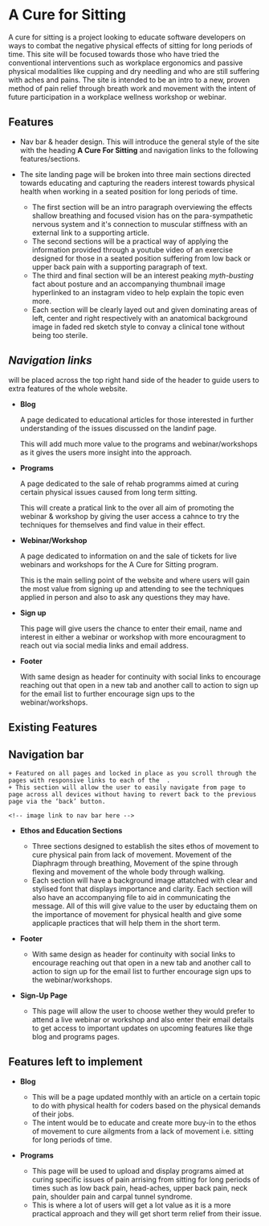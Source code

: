 # A Cure for Sitting

A cure for sitting is a project looking to educate software developers on ways to combat the negative physical effects of sitting for long periods of time. This site will be focused towards those who have tried the conventional interventions such as workplace ergonomics and passive physical modalities like cupping and dry needling and who are still suffering with aches and pains. The site is intended to be an intro to a new, proven method of pain relief through breath work and movement with the intent of future participation in a workplace wellness workshop or webinar. 

<!-- add screenshot generator image here -->

## Features
+ Nav bar & header design. This will introduce the general style of the site with the heading **A Cure For Sitting** and navigation links to the following features/sections.
<!-- link to naviagation bar with image here -->

+ The site landing page will be broken into three main sections directed towards educating and capturing the readers interest towards physical health when working in a seated position for long periods of time. 

  + The first section will be an intro paragraph overviewing the effects shallow breathing and focused vision has on the para-sympathetic nervous system and it's connection to muscular stiffness with an external link to a supporting article.
  + The second sections will be a practical way of applying the information provided through a youtube video of an exercise designed for those in a seated position suffering from low back or upper back pain with a supporting paragraph of text.
  + The third and final section will be an interest peaking *myth-busting* fact about posture and an accompanying thumbnail image hyperlinked to an instagram video to help explain the topic even more.
  + Each section will be clearly layed out and given dominating areas of left, center and right respectively with an anatomical background image in faded red sketch style to convay a clinical tone without being too sterile.
<!-- link to sections tab here -->

 ## *Navigation links* 
 will be placed across the top right hand side of the header to guide users to extra features of the whole website.

  + **Blog**
          
    A page dedicated to educational articles for those interested in further understanding of the issues discussed on the landinf page.

    This will add much more value to the programs and webinar/workshops as it gives the users more insight into the approach.
    
  + **Programs**
        
    A page dedicated to the sale of rehab programms aimed at curing certain physical issues caused from long term sitting.

    This will create a pratical link to the over all aim of promoting the webinar & workshop by giving the user access a cahnce to try the techniques for themselves and find value in their effect.

  + **Webinar/Workshop**
          
    A page dedicated to information on and the sale of tickets for live webinars and workshops for the A Cure for Sitting program.

    This is the main selling point of the website and where users will gain the most value from signing up and attending to see the techniques applied in person and also to ask any questions they may have.

  + **Sign up** 

    This page will give users the chance to enter their email, name and interest in either a webinar or workshop with more encouragment to reach out via social media links and email address. 
  <!-- link to sign up page with image here -->

 + **Footer** 

    With same design as header for continuity with social links to encourage reaching out that open in a new tab and another call to action to sign up for the email list to further encourage sign ups to the webinar/workshops.
  <!-- link to image and footer tab here -->




## Existing Features

## **Navigation bar**

    + Featured on all pages and locked in place as you scroll through the pages with responsive links to each of the  . 
    + This section will allow the user to easily navigate from page to page across all devices without having to revert back to the previous page via the ‘back’ button.

    <!-- image link to nav bar here -->

+ **Ethos and Education Sections**
  + Three sections designed to establish the sites ethos of movement to cure physical pain from lack of movement. Movement of the Diaphragm through breathing, Movement of the spine through flexing and movement of the whole body through walking. 
  + Each section will have a background image attatched with clear and stylised font that displays importance and clarity. Each section will also have an accompanying file to aid in communicating the message. All of this will give value to the user by eductaing them on the importance of movement for physical health and give some applicaple practices that will help them in the short term.

+ **Footer**
  + With same design as header for continuity with social links to encourage reaching out that open in a new tab and another call to action to sign up for the email list to further encourage sign ups to the webinar/workshops.

+ **Sign-Up Page**
  + This page will allow the user to choose wether they would prefer to attend a live webinar or workshop and also enter their email details to get access to important updates on upcoming features like thge blog and programs pages.

## Features left to implement

+ **Blog**
  + This will be a page updated monthly with an article on a certain topic to do with physical health for coders based on the physical demands of their jobs.
  + The intent would be to educate and create more buy-in to the ethos of movement to cure ailgments from a lack of movement i.e. sitting for long periods of time.

+ **Programs** 
  + This page will be used to upload and display programs aimed at curing specific issues of pain arrising from sitting for long periods of times such as low back pain, head-aches, upper back pain, neck pain, shoulder pain and carpal tunnel syndrome.
  + This is where a lot of users will get a lot value as it is a more practical approach and they will get short term relief from their issue.


